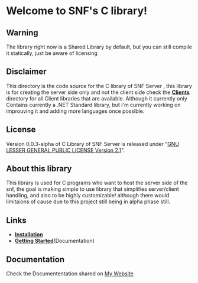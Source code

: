 # Welcome to SNF's C library!

## Warning
The library right now is a Shared Library by default, but you can still compile it statically, just be aware of licensing
## Disclaimer
This directory is the code source for the C library of SNF Server , this library is for creating the server side only and not the client side check the [**Clients**](../../Client/) directory for all Client libraries that are available.
Although it currently only Contains currently a .NET Standard library, but i'm currently working on improuving it and adding more languages once possible.

## License
Version 0.0.3-alpha of C Library of SNF Server is released under "[GNU LESSER GENERAL PUBLIC LICENSE Version 2.1](https://www.gnu.org/licenses/old-licenses/lgpl-2.1.en.html#SEC1)".

## About this library
This library is used for C programs who want to host the server side of the snf, the goal is making simple to use library that simplifies server/client handling, and also to be highly customizable! although there would limitaions of cause due to this project still being in alpha phase still. 


## Links
* [**Installation**](INSTALL.md)
* [**Getting Started**](https://docs.abdelhadiseddar.com/snf/c)(Documentation)

## Documentation
Check the Documententation shared on [My Website](https://docs.abdelhadiseddar.com/snf/c/)
